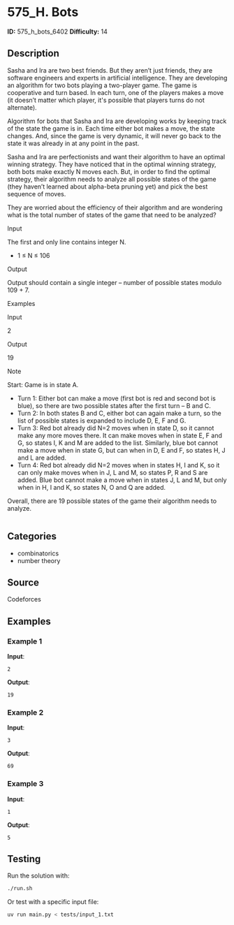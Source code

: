 # 575_H. Bots

**ID:** 575_h_bots_6402
**Difficulty:** 14

## Description

Sasha and Ira are two best friends. But they aren’t just friends, they are software engineers and experts in artificial intelligence. They are developing an algorithm for two bots playing a two-player game. The game is cooperative and turn based. In each turn, one of the players makes a move (it doesn’t matter which player, it's possible that players turns do not alternate). 

Algorithm for bots that Sasha and Ira are developing works by keeping track of the state the game is in. Each time either bot makes a move, the state changes. And, since the game is very dynamic, it will never go back to the state it was already in at any point in the past.

Sasha and Ira are perfectionists and want their algorithm to have an optimal winning strategy. They have noticed that in the optimal winning strategy, both bots make exactly N moves each. But, in order to find the optimal strategy, their algorithm needs to analyze all possible states of the game (they haven’t learned about alpha-beta pruning yet) and pick the best sequence of moves.

They are worried about the efficiency of their algorithm and are wondering what is the total number of states of the game that need to be analyzed? 

Input

The first and only line contains integer N.

  * 1 ≤ N ≤ 106

Output

Output should contain a single integer – number of possible states modulo 109 + 7.

Examples

Input

2


Output

19

Note

Start: Game is in state A. 

  * Turn 1: Either bot can make a move (first bot is red and second bot is blue), so there are two possible states after the first turn – B and C. 
  * Turn 2: In both states B and C, either bot can again make a turn, so the list of possible states is expanded to include D, E, F and G. 
  * Turn 3: Red bot already did N=2 moves when in state D, so it cannot make any more moves there. It can make moves when in state E, F and G, so states I, K and M are added to the list. Similarly, blue bot cannot make a move when in state G, but can when in D, E and F, so states H, J and L are added. 
  * Turn 4: Red bot already did N=2 moves when in states H, I and K, so it can only make moves when in J, L and M, so states P, R and S are added. Blue bot cannot make a move when in states J, L and M, but only when in H, I and K, so states N, O and Q are added. 



Overall, there are 19 possible states of the game their algorithm needs to analyze.

<image>

## Categories

- combinatorics
- number theory

## Source

Codeforces

## Examples

### Example 1

**Input**:
```
2
```

**Output**:
```
19
```

### Example 2

**Input**:
```
3
```

**Output**:
```
69
```

### Example 3

**Input**:
```
1
```

**Output**:
```
5
```


## Testing

Run the solution with:

```bash
./run.sh
```

Or test with a specific input file:

```bash
uv run main.py < tests/input_1.txt
```
